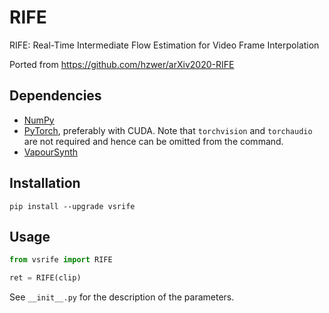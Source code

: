 # RIFE
RIFE: Real-Time Intermediate Flow Estimation for Video Frame Interpolation

Ported from https://github.com/hzwer/arXiv2020-RIFE


## Dependencies
- [NumPy](https://numpy.org/install)
- [PyTorch](https://pytorch.org/get-started), preferably with CUDA. Note that `torchvision` and `torchaudio` are not required and hence can be omitted from the command.
- [VapourSynth](http://www.vapoursynth.com/)


## Installation
`pip install --upgrade vsrife`


## Usage
```python
from vsrife import RIFE

ret = RIFE(clip)
```

See `__init__.py` for the description of the parameters.
